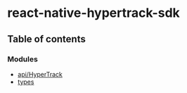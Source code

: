 # react-native-hypertrack-sdk

## Table of contents

### Modules

- [api/HyperTrack](modules/api_HyperTrack.md)
- [types](modules/types.md)
